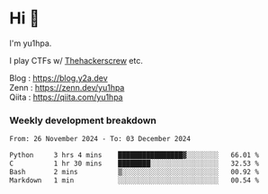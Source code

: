 # Hi 👋

I'm yu1hpa.

I play CTFs w/ [Thehackerscrew](https://www.thehackerscrew.team/) etc.

Blog : https://blog.y2a.dev  
Zenn : https://zenn.dev/yu1hpa  
Qiita : https://qiita.com/yu1hpa  

### Weekly development breakdown

<!--START_SECTION:waka-->

```txt
From: 26 November 2024 - To: 03 December 2024

Python     3 hrs 4 mins    ████████████████▓░░░░░░░░   66.01 %
C          1 hr 30 mins    ████████░░░░░░░░░░░░░░░░░   32.53 %
Bash       2 mins          ▒░░░░░░░░░░░░░░░░░░░░░░░░   00.92 %
Markdown   1 min           ░░░░░░░░░░░░░░░░░░░░░░░░░   00.54 %
```

<!--END_SECTION:waka-->

